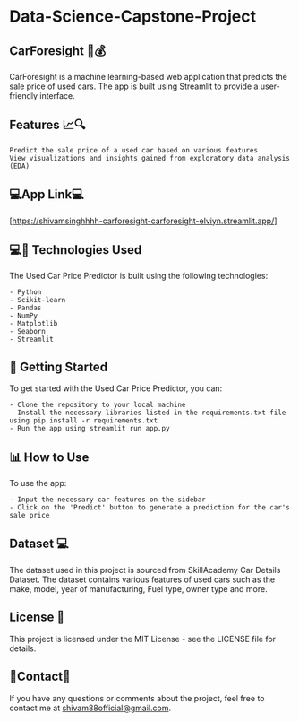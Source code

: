 # Data-Science-Capstone-Project

## CarForesight 🚗💰

CarForesight is a machine learning-based web application that predicts the sale price of used cars. The app is built using Streamlit to provide a user-friendly interface.
## Features 📈🔍

    Predict the sale price of a used car based on various features
    View visualizations and insights gained from exploratory data analysis (EDA)
    
## 💻App Link💻
[https://shivamsinghhhh-carforesight-carforesight-elviyn.streamlit.app/]

## 💻🎨 Technologies Used

The Used Car Price Predictor is built using the following technologies:

    - Python
    - Scikit-learn
    - Pandas
    - NumPy
    - Matplotlib
    - Seaborn
    - Streamlit
    
## 🚀 Getting Started

To get started with the Used Car Price Predictor, you can:

    - Clone the repository to your local machine
    - Install the necessary libraries listed in the requirements.txt file using pip install -r requirements.txt
    - Run the app using streamlit run app.py

## 📊 How to Use

To use the app:

    - Input the necessary car features on the sidebar
    - Click on the 'Predict' button to generate a prediction for the car's sale price 

## Dataset 💻

The dataset used in this project is sourced from SkillAcademy  Car Details Dataset. The dataset contains various features of used cars such as the make, model, year of manufacturing, Fuel type, owner type  and more.

## License 🔏
This project is licensed under the MIT License - see the LICENSE file for details.

## 📱Contact📱
If you have any questions or comments about the project, feel free to contact me at <shivam88official@gmail.com>.
